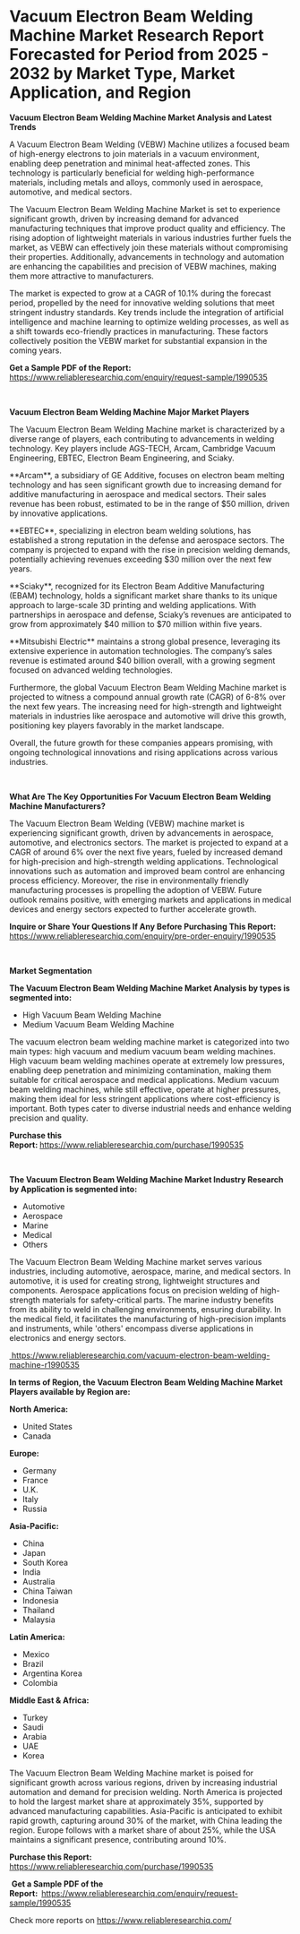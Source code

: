 <p><h1>Vacuum Electron Beam Welding Machine Market Research Report Forecasted for Period from 2025 -  2032 by Market Type, Market Application, and Region</h1></p><p><strong>Vacuum Electron Beam Welding Machine Market Analysis and Latest Trends</strong></p>
<p><p>A Vacuum Electron Beam Welding (VEBW) Machine utilizes a focused beam of high-energy electrons to join materials in a vacuum environment, enabling deep penetration and minimal heat-affected zones. This technology is particularly beneficial for welding high-performance materials, including metals and alloys, commonly used in aerospace, automotive, and medical sectors.</p><p>The Vacuum Electron Beam Welding Machine Market is set to experience significant growth, driven by increasing demand for advanced manufacturing techniques that improve product quality and efficiency. The rising adoption of lightweight materials in various industries further fuels the market, as VEBW can effectively join these materials without compromising their properties. Additionally, advancements in technology and automation are enhancing the capabilities and precision of VEBW machines, making them more attractive to manufacturers.</p><p>The market is expected to grow at a CAGR of 10.1% during the forecast period, propelled by the need for innovative welding solutions that meet stringent industry standards. Key trends include the integration of artificial intelligence and machine learning to optimize welding processes, as well as a shift towards eco-friendly practices in manufacturing. These factors collectively position the VEBW market for substantial expansion in the coming years.</p></p>
<p><strong>Get a Sample PDF of the Report:&nbsp;</strong> <a href="https://www.reliableresearchiq.com/enquiry/request-sample/1990535?utm_campaign=1900&utm_medium=2&utm_source=Github&utm_content=ia&utm_term=02032025&utm_id=vacuum-electron-beam-welding-machine">https://www.reliableresearchiq.com/enquiry/request-sample/1990535</a></p>
<p>&nbsp;</p>
<p><strong>Vacuum Electron Beam Welding Machine Major Market Players</strong></p>
<p><p>The Vacuum Electron Beam Welding Machine market is characterized by a diverse range of players, each contributing to advancements in welding technology. Key players include AGS-TECH, Arcam, Cambridge Vacuum Engineering, EBTEC, Electron Beam Engineering, and Sciaky.</p><p>**Arcam**, a subsidiary of GE Additive, focuses on electron beam melting technology and has seen significant growth due to increasing demand for additive manufacturing in aerospace and medical sectors. Their sales revenue has been robust, estimated to be in the range of $50 million, driven by innovative applications.</p><p>**EBTEC**, specializing in electron beam welding solutions, has established a strong reputation in the defense and aerospace sectors. The company is projected to expand with the rise in precision welding demands, potentially achieving revenues exceeding $30 million over the next few years.</p><p>**Sciaky**, recognized for its Electron Beam Additive Manufacturing (EBAM) technology, holds a significant market share thanks to its unique approach to large-scale 3D printing and welding applications. With partnerships in aerospace and defense, Sciaky’s revenues are anticipated to grow from approximately $40 million to $70 million within five years.</p><p>**Mitsubishi Electric** maintains a strong global presence, leveraging its extensive experience in automation technologies. The company’s sales revenue is estimated around $40 billion overall, with a growing segment focused on advanced welding technologies.</p><p>Furthermore, the global Vacuum Electron Beam Welding Machine market is projected to witness a compound annual growth rate (CAGR) of 6-8% over the next few years. The increasing need for high-strength and lightweight materials in industries like aerospace and automotive will drive this growth, positioning key players favorably in the market landscape. </p><p>Overall, the future growth for these companies appears promising, with ongoing technological innovations and rising applications across various industries.</p></p>
<p>&nbsp;</p>
<p><strong>What Are The Key Opportunities For Vacuum Electron Beam Welding Machine Manufacturers?</strong></p>
<p><p>The Vacuum Electron Beam Welding (VEBW) machine market is experiencing significant growth, driven by advancements in aerospace, automotive, and electronics sectors. The market is projected to expand at a CAGR of around 6% over the next five years, fueled by increased demand for high-precision and high-strength welding applications. Technological innovations such as automation and improved beam control are enhancing process efficiency. Moreover, the rise in environmentally friendly manufacturing processes is propelling the adoption of VEBW. Future outlook remains positive, with emerging markets and applications in medical devices and energy sectors expected to further accelerate growth.</p></p>
<p><strong>Inquire or Share Your Questions If Any Before Purchasing This Report:</strong> <a href="https://www.reliableresearchiq.com/enquiry/pre-order-enquiry/1990535?utm_campaign=1900&utm_medium=2&utm_source=Github&utm_content=ia&utm_term=02032025&utm_id=vacuum-electron-beam-welding-machine">https://www.reliableresearchiq.com/enquiry/pre-order-enquiry/1990535</a></p>
<p>&nbsp;</p>
<p><strong>Market Segmentation</strong></p>
<p><strong>The Vacuum Electron Beam Welding Machine Market Analysis by types is segmented into:</strong></p>
<p><ul><li>High Vacuum Beam Welding Machine</li><li>Medium Vacuum Beam Welding Machine</li></ul></p>
<p><p>The vacuum electron beam welding machine market is categorized into two main types: high vacuum and medium vacuum beam welding machines. High vacuum beam welding machines operate at extremely low pressures, enabling deep penetration and minimizing contamination, making them suitable for critical aerospace and medical applications. Medium vacuum beam welding machines, while still effective, operate at higher pressures, making them ideal for less stringent applications where cost-efficiency is important. Both types cater to diverse industrial needs and enhance welding precision and quality.</p></p>
<p><strong>Purchase this Report:&nbsp;</strong><a href="https://www.reliableresearchiq.com/purchase/1990535?utm_campaign=1900&utm_medium=2&utm_source=Github&utm_content=ia&utm_term=02032025&utm_id=vacuum-electron-beam-welding-machine">https://www.reliableresearchiq.com/purchase/1990535</a></p>
<p>&nbsp;</p>
<p><strong>The Vacuum Electron Beam Welding Machine Market Industry Research by Application is segmented into:</strong></p>
<p><ul><li>Automotive</li><li>Aerospace</li><li>Marine</li><li>Medical</li><li>Others</li></ul></p>
<p><p>The Vacuum Electron Beam Welding Machine market serves various industries, including automotive, aerospace, marine, and medical sectors. In automotive, it is used for creating strong, lightweight structures and components. Aerospace applications focus on precision welding of high-strength materials for safety-critical parts. The marine industry benefits from its ability to weld in challenging environments, ensuring durability. In the medical field, it facilitates the manufacturing of high-precision implants and instruments, while 'others' encompass diverse applications in electronics and energy sectors.</p></p>
<p><a href="https://www.reliableresearchiq.com/vacuum-electron-beam-welding-machine-r1990535?utm_campaign=1900&utm_medium=2&utm_source=Github&utm_content=ia&utm_term=02032025&utm_id=vacuum-electron-beam-welding-machine">&nbsp;https://www.reliableresearchiq.com/vacuum-electron-beam-welding-machine-r1990535</a></p>
<p><strong>In terms of Region, the Vacuum Electron Beam Welding Machine Market Players available by Region are:</strong></p>
<p>
    <p> <strong> North America: </strong>
        <ul>
            <li>United States</li>
            <li>Canada</li>
        </ul>
        </p> 
    <p> <strong> Europe: </strong>
        <ul>
            <li>Germany</li>
            <li>France</li>
            <li>U.K.</li>
            <li>Italy</li>
            <li>Russia</li>
        </ul>
        </p> 
    <p> <strong> Asia-Pacific: </strong>
        <ul>
            <li>China</li>
            <li>Japan</li>
            <li>South Korea</li>
            <li>India</li>
            <li>Australia</li>
            <li>China Taiwan</li>
            <li>Indonesia</li>
            <li>Thailand</li>
            <li>Malaysia</li>
        </ul>
        </p> 
    <p> <strong> Latin America: </strong>
        <ul>
            <li>Mexico</li>
            <li>Brazil</li>
            <li>Argentina Korea</li>
            <li>Colombia</li>
        </ul>
        </p> 
    <p> <strong> Middle East & Africa: </strong>
        <ul>
            <li>Turkey</li>
            <li>Saudi</li>
            <li>Arabia</li>
            <li>UAE</li>
            <li>Korea</li>
        </ul>
    </p>
    </p>
<p><p>The Vacuum Electron Beam Welding Machine market is poised for significant growth across various regions, driven by increasing industrial automation and demand for precision welding. North America is projected to hold the largest market share at approximately 35%, supported by advanced manufacturing capabilities. Asia-Pacific is anticipated to exhibit rapid growth, capturing around 30% of the market, with China leading the region. Europe follows with a market share of about 25%, while the USA maintains a significant presence, contributing around 10%.</p></p>
<p><strong>Purchase this Report: </strong><a href="https://www.reliableresearchiq.com/purchase/1990535?utm_campaign=1900&utm_medium=2&utm_source=Github&utm_content=ia&utm_term=02032025&utm_id=vacuum-electron-beam-welding-machine">https://www.reliableresearchiq.com/purchase/1990535</a></p>
<p>&nbsp;<strong>Get a Sample PDF of the Report:&nbsp;&nbsp;</strong><a href="https://www.reliableresearchiq.com/enquiry/request-sample/1990535?utm_campaign=1900&utm_medium=2&utm_source=Github&utm_content=ia&utm_term=02032025&utm_id=vacuum-electron-beam-welding-machine">https://www.reliableresearchiq.com/enquiry/request-sample/1990535</a></p>
<p><strong></strong></p>
<p>Check more reports on <a href="https://www.reliableresearchiq.com/?utm_campaign=1900&utm_medium=2&utm_source=Github&utm_content=ia&utm_term=02032025&utm_id=vacuum-electron-beam-welding-machine">https://www.reliableresearchiq.com/</a></p>